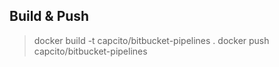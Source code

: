 ## Build & Push
> docker build -t capcito/bitbucket-pipelines .
> docker push capcito/bitbucket-pipelines